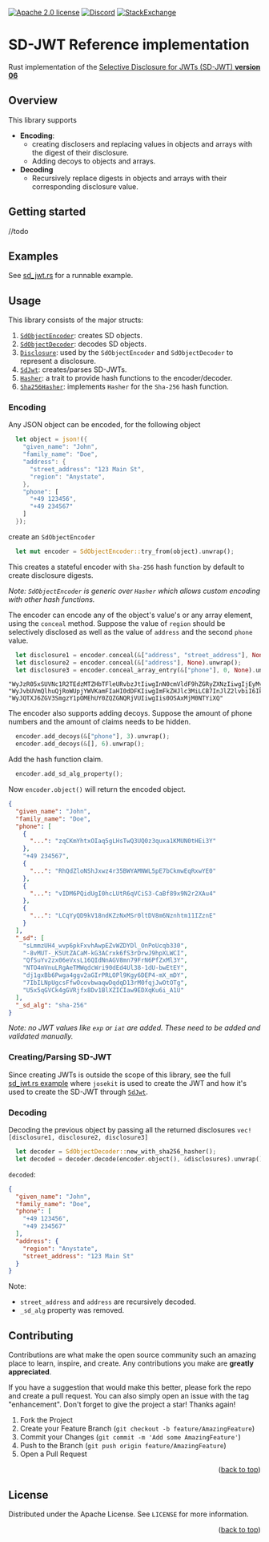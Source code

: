 <!-- This READM is based on the BEST-README-Template (https://github.com/othneildrew/Best-README-Template) -->
<div id="top"></div>
<!--
*** Thanks for checking out the Best-README-Template. If you have a suggestion
*** that would make this better, please fork the repo and create a pull request
*** or simply open an issue with the tag "enhancement".
*** Don't forget to give the project a star!
*** Thanks again! Now go create something AMAZING! :D
-->



<!-- PROJECT SHIELDS -->
<!--
*** I'm using markdown "reference style" links for readability.
*** Reference links are enclosed in brackets [ ] instead of parentheses ( ).
*** See the bottom of this document for the declaration of the reference variables
*** for contributors-url, forks-url, etc. This is an optional, concise syntax you may use.
*** https://www.markdownguide.org/basic-syntax/#reference-style-links
-->
<!-- [![Contributors][contributors-shield]][contributors-url] -->
<!-- [![Forks][forks-shield]][forks-url] -->
<!-- [![Stargazers][stars-shield]][stars-url] -->
<!-- [![Issues][issues-shield]][issues-url] -->
[![Apache 2.0 license][license-shield]][license-url]
[![Discord][discord-shield]][discord-url]
[![StackExchange][stackexchange-shield]][stackexchange-url]
<!-- Add additional Badges. Some examples >
![Format Badge](https://github.com/iotaledger/template/workflows/Format/badge.svg "Format Badge")
![Audit Badge](https://github.com/iotaledger/template/workflows/Audit/badge.svg "Audit Badge")
![BuildBadge](https://github.com/iotaledger/template/workflows/Build/badge.svg "Build Badge")
![Test Badge](https://github.com/iotaledger/template/workflows/Test/badge.svg "Test Badge")
![Coverage Badge](https://coveralls.io/repos/github/iotaledger/template/badge.svg "Coverage Badge")

<!-- ABOUT THE PROJECT -->

# SD-JWT Reference implementation

Rust implementation of the [Selective Disclosure for JWTs (SD-JWT) **version 06**](https://www.ietf.org/archive/id/draft-ietf-oauth-selective-disclosure-jwt-06.html)

## Overview

This library supports 
* **Encoding**:
  - creating disclosers and replacing values in objects and arrays with the digest of their disclosure. 
  - Adding decoys to objects and arrays.
* **Decoding**  
  - Recursively replace digests in objects and arrays with their corresponding disclosure value.

## Getting started
//todo

## Examples

See [sd_jwt.rs](./examples/sd_jwt.rs) for a runnable example.

## Usage

This library consists of the major structs:
1. [`SdObjectEncoder`](./src/encoder.rs): creates SD objects.
2. [`SdObjectDecoder`](./src/decoder.rs): decodes SD objects.
3. [`Disclosure`](./src/disclosure.rs): used by the `SdObjectEncoder` and `SdObjectDecoder` to represent a disclosure.
3. [`SdJwt`](./src/sd_jwt.rs): creates/parses SD-JWTs.
4. [`Hasher`](./src/hasher.rs): a trait to provide hash functions to the encoder/decoder.
5. [`Sha256Hasher`](./src/hasher.rs): implements `Hasher` for the `Sha-256` hash function.


### Encoding
Any JSON object can be encoded, for the following object
```rust
  let object = json!({
    "given_name": "John",
    "family_name": "Doe",
    "address": {
      "street_address": "123 Main St",
      "region": "Anystate",
    },
    "phone": [
      "+49 123456",
      "+49 234567"
    ]
  });
```

create an `SdObjectEncoder`

```rust
  let mut encoder = SdObjectEncoder::try_from(object).unwrap();
```
This creates a stateful encoder with `Sha-256` hash function by default to create disclosure digests. 

*Note: `SdObjectEncoder` is generic over `Hasher` which allows custom encoding with other hash functions.*

The encoder can encode any of the object's value's or any array element, using the `conceal` method. Suppose the value of `region` should be selectively disclosed as well as the value of `address` and the second `phone` value.

```rust
  let disclosure1 = encoder.conceal(&["address", "street_address"], None).unwrap();
  let disclosure2 = encoder.conceal(&["address"], None).unwrap();
  let disclosure3 = encoder.conceal_array_entry(&["phone"], 0, None).unwrap();
```

```
"WyJzR05xSUVNc1R2TEdzMTZHbTFleURvbzJtIiwgInN0cmVldF9hZGRyZXNzIiwgIjEyMyBNYWluIFN0Il0"
"WyJvbUVmQlhuQjRoWUpjYWVKamFIaHI0dDFKIiwgImFkZHJlc3MiLCB7InJlZ2lvbiI6IkFueXN0YXRlIiwiX3NkIjpbIjd4cjBUSElKOGxBN0ZTa2hQWEZYb09LQXA5a3dXR3lSR211R013Rk1PQjAiXX1d"
"WyJQTXJ6ZGV3SmgzY1pOMEhUY0ZQZGNQRjVUIiwgIis0OSAxMjM0NTYiXQ"
```
The encoder also supports adding decoys. Suppose the amount of phone numbers and the amount of claims needs to be hidden.

```rust
  encoder.add_decoys(&["phone"], 3).unwrap();
  encoder.add_decoys(&[], 6).unwrap();
```

Add the hash function claim.
```rust
  encoder.add_sd_alg_property();
```

Now `encoder.object()` will return the encoded object.

```json
{
  "given_name": "John",
  "family_name": "Doe",
  "phone": [
    {
      "...": "zqCKmYhtxOIaq5gLHsTwQ3UQ0z3quxa1KMUN0tHEi3Y"
    },
    "+49 234567",
    {
      "...": "RhQdZloNShJxwz4r35BWYAMNWL5pE7bCkmwEqRxwYE0"
    },
    {
      "...": "vIDM6PQidUgI0hcLUtR6qVCiS3-CaBf89x9N2r2XAu4"
    },
    {
      "...": "LCqYyQD9kV18ndKZzNxMSr0ltDV8m6Nznhtm11IZznE"
    }
  ],
  "_sd": [
    "sLmmzUH4_wvp6pkFxvhAwpEZvWZDYDl_OnPoUcqb330",
    "-8vMUT-_K5UtZACaM-kG3ACrxk6fS3rDrwJ9hpXLWCI",
    "QfSuYv2zx06eVxsL16QIdNnAGV8mn79FrN6PfZxMl3Y",
    "NTO4mVnuLRgAeTMWqdcWri90dEd4Ul38-1dU-bwEtEY",
    "dj1gxBb6Pwga4ggv2aGIrPRLOPl9Kgy6DEP4-mX_mDY",
    "7IbILNpUgcsFfwOcovbwaqwDqdqD13rM0fqjJwOtOTg",
    "U5x5qGVCk4gGVRjfx8Dv1BlXZICIaw9EDXqKu6i_A1U"
  ],
  "_sd_alg": "sha-256"
}
```

*Note: no JWT values like `exp` or `iat` are added. These need to be added and validated manually.*

### Creating/Parsing SD-JWT

Since creating JWTs is outside the scope of this library, see the full [sd_jwt.rs example](./examples/sd_jwt.rs) where `josekit` is used to create the JWT and how it's used to create the SD-JWT through [`SdJwt`](./src/sd_jwt.rs).

### Decoding

Decoding the previous object by passing all the returned disclosures `vec![disclosure1, disclosure2, disclosure3]` 

```rust
  let decoder = SdObjectDecoder::new_with_sha256_hasher();
  let decoded = decoder.decode(encoder.object(), &disclosures).unwrap();
```
`decoded`:

```json
{
  "given_name": "John",
  "family_name": "Doe",
  "phone": [
    "+49 123456",
    "+49 234567"
  ],
  "address": {
    "region": "Anystate",
    "street_address": "123 Main St"
  }
}

```

Note:
* `street_address` and `address` are recursively decoded.
* `_sd_alg` property was removed.


<!-- CONTRIBUTING -->
## Contributing

Contributions are what make the open source community such an amazing place to learn, inspire, and create. Any contributions you make are **greatly appreciated**.

If you have a suggestion that would make this better, please fork the repo and create a pull request. You can also simply open an issue with the tag "enhancement".
Don't forget to give the project a star! Thanks again!

1. Fork the Project
2. Create your Feature Branch (`git checkout -b feature/AmazingFeature`)
3. Commit your Changes (`git commit -m 'Add some AmazingFeature'`)
4. Push to the Branch (`git push origin feature/AmazingFeature`)
5. Open a Pull Request

<p align="right">(<a href="#top">back to top</a>)</p>

<!-- LICENSE -->
## License

Distributed under the Apache License. See `LICENSE` for more information.

<p align="right">(<a href="#top">back to top</a>)</p>


<!-- MARKDOWN LINKS & IMAGES -->
<!-- https://www.markdownguide.org/basic-syntax/#reference-style-links -->
[contributors-shield]: https://img.shields.io/github/contributors/iotaledger/template.svg?style=for-the-badge
[contributors-url]: https://github.com/iotaledger/template/graphs/contributors
[forks-shield]: https://img.shields.io/github/forks/iotaledger/template.svg?style=for-the-badge
[forks-url]: https://github.com/iotaledger/template/network/members
[stars-shield]: https://img.shields.io/github/stars/iotaledger/template.svg?style=for-the-badge
[stars-url]: https://github.com/iotaledger/template/stargazers
[issues-shield]: https://img.shields.io/github/issues/iotaledger/template.svg?style=for-the-badge
[issues-url]: https://github.com/iotaledger/template/issues
[license-shield]: https://img.shields.io/github/license/iotaledger/template.svg?style=for-the-badge
[license-url]: https://github.com/iotaledger/template/blob/main/LICENSE
[discord-shield]: https://img.shields.io/badge/Discord-9cf.svg?style=for-the-badge&logo=discord
[discord-url]: https://discord.iota.org
[stackexchange-shield]: https://img.shields.io/badge/StackExchange-9cf.svg?style=for-the-badge&logo=stackexchange
[stackexchange-url]: https://iota.stackexchange.com
